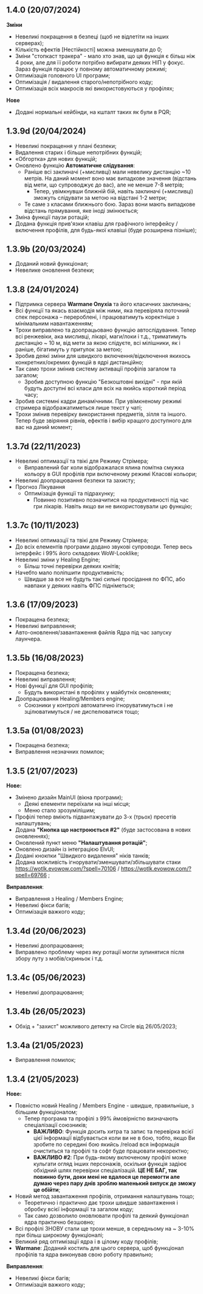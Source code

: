 ## 1.4.0 (20/07/2024)
**Зміни**
- Невеликі покращення в безпеці (щоб не відлетіти на інших серверах);
- Кількість ефектів [Нестійкості] можна зменшувати до 0;
- Зміни "стопкаст тракера" - мало хто знав, що ця функція є більш ніж 4 роки, але для її роботи потрібно вибирати деяких НІП у фокус. Зараз функція працює у повному автоматичному режимі;
- Оптимізація головного UI програми;
- Оптимізація / видалення старого/непотрібного коду;
- Оптимізація всіх макросів які використовуються у профілях;

**Нове**
- Додані нормальні кейбінди, на кшталт таких як були в PQR;

## 1.3.9d (20/04/2024)
- Невеликі покращення у плані безпеки;
- Видалення старих і більше непотрібних функцій;
- «Обгортка» для нових функцій;
- Оновлено функцію **Автоматичне слідування**:
  - Раніше всі заклиначі (+мисливці) мали невелику дистанцію ~10 метрів. На даний момент воно має випадкове значення (відстань від мети, що супроводжує до вас), але не менше 7-8 метрів;
    - Тепер, увімкнувши ближній бій, навіть заклиначі (+мисливці) зможуть слідувати за метою на відстані 1-2 метри;
  - Те саме з класами ближнього бою. Зараз вони мають випадкове відстань прямування, яке іноді змінюється;
- Зміна функції паузи ротацій;
- Додана функція прив'язки клавіш для графічного інтерфейсу / включення профілів, для будь-якої клавіші (буде розширена пізніше);

## 1.3.9b (20/03/2024)
- Доданий новий функціонал;
- Невелике оновлення безпеки;

## 1.3.8 (24/01/2024)
- Підтримка сервера **Warmane Onyxia** та його класичних заклинань;
- Всі функції та якась взаємодія між ними, яка перевіряла поточний спек персонажа – перероблені, і працюватимуть коректніше з мінімальним навантаженням;
- Трохи виправлено та доопрацьовано функцію автослідування. Тепер всі ренжевіки, ака мисливці, лікарі, маги/локи і т.д., триматимуть дистанцію ~ 10 м, від мети за якою слідуєте, всі мілішники, як і раніше, бігатимуть у притулок за метою;
- Зробив деякі зміни для швидкого включення/відключення якихось конкретних/окремих функцій в ядрі дистанційно;
- Так само трохи змінив систему активації профілів загалом та загалом;
  - Зробив доступною функцію "Безкоштовні вихідні" - при якій будуть доступні всі класи для всіх на якийсь короткий період часу;
- Зробив системні кадри динамічними. При увімкненому режимі стримера відображатиметься лише текст у чаті;
- Трохи змінив перевірку використання предметів, зілля та іншого. Тепер буде звіряння рівнів, ефектів і вибір кращого доступного для вас на даний момент;

## 1.3.7d (22/11/2023)
- Невеликі оптимазції та твікі для Режиму Стрімера;
  - Виправлений баг коли відображалася ялина помітна смужка кольору в GUI профілів при включеному режимі Класові кольори;
- Невеликі доопрацювання безпеки та захисту;
- Прогноз Лікування
  - Оптимізація функції та підрахунку;
    - Повинно позитивно позначитися на продуктивності під час гри лікарів. Навіть якщо ви не використовували цю функцію;

## 1.3.7c (10/11/2023)
- Невеликі оптимазції та твікі для Режиму Стрімера;
- До всіх елементів програми додано звукові супроводи. Тепер весь інтерфейс і 99% його складових WoW-Looklike;
- Невеликі зміни у Healing Engine;
  - Більш точні перевірки деяких юнітів;
- Начебто мало поліпшити продуктивність;
  - Швидше за все не будуть такі сильні просідання по ФПС, або навпаки у деяких навіть ФПС підніметься;

## 1.3.6 (17/09/2023)
- Покращена безпека;
- Невеликі виправлення;
- Авто-оновлення/завантаження файлів Ядра під час запуску лаунчера.

## 1.3.5b (16/08/2023)
- Покращена безпека;
- Невеликі виправлення;
- Нові функції для GUI профілів;
   - Будуть використані в профілях у майбутніх оновленнях;
- Доопрацювання Healing/Members engine;
   - Союзники у контролі автоматично ігноруватимуться і не зцілюватимуться / не диспелюватися тощо;

## 1.3.5a (01/08/2023)
- Покращена безпека;
- Виправлення незначних помилок;

## 1.3.5 (21/07/2023)
**Нове:**
- Змінено дизайн MainUI (вікна програми);
	- Деякі елементи переїхали на інші місця;
	- Меню стало зрозумілішим;
- Профілі тепер вміють підвантажувати до 3-х (трьох) пресетів налаштувань;
- Додана **"Кнопка що настроюється #2"** (буде застосована в нових оновленнях);
- Оновлений пункт меню **"Налаштування ротацій"**;
- Оновлено дизайн із інтеграцією ElvUI;
- Додані кнокпки "Швидкого видалення" ніків танків;
- Додана можливість ігнорувати/зменшувати/збільшувати стаки https://wotlk.evowow.com/?spell=70106 / https://wotlk.evowow.com/?spell=69766 ;

**Виправлення**:
- Виправлення з Healing / Members Engine;
- Невеликі фікси багів;
- Оптимізація важкого коду;

## 1.3.4d (20/06/2023)
- Невеликі доопрацювання;
- Виправлено проблему через яку ротації могли зупинятися після збору луту з мобів/скриньок і т.д.

## 1.3.4c (05/06/2023)
- Невеликі доопрацювання;

## 1.3.4b (26/05/2023)
- Обхід + "захист" можливого детекту на Circle від 26/05/2023;

## 1.3.4a (21/05/2023)
- Виправлення помилок;

## 1.3.4 (21/05/2023)
**Нове:**
- Повністю новий Healing / Members Engine - швидше, правильніше, з більшим функціоналом;
	- Тепер програма та профілі з 99% ймовірністю визначають спеціалізації союзників;
		- **ВАЖЛИВО**: Функція досить хитра та запис та перевірка всієї цієї інформації відбувається коли ви не в бою, тобто, якщо Ви зробите по середині бою якийсь /reload вся інформація очиститься та профілі та софт буде працювати некоректно;
		- **ВАЖЛИВО #2**: При будь-якому включеному профілі може кульгати огляд інших персонажів, оскільки функція задіює обхідний шлях перевірки спеціалізацій. **ЦЕ НЕ БАГ, так повинно бути, доки мені не вдалося це перемогти але думаю через пару днів зроблю маленький випуск де зможу це обійти**;
- Новий метод завантаження профілів, отримання налаштувань тощо;
	-  Теоретично і практично дає трохи швидше завантаження і обробку всієї інформації та загалом коду;
	-  Так само дозволило оновлювати профілі та деякий функціонал ядра практично безшовно;
- Всі профілі ЗНОВУ стали ще трохи менше, в середньому на ~ 3-10% при більш широкому функціоналі;
- Великий ряд оптимізації ядра і в цілому коду профілів;
- **Warmane**: Доданий костиль для цього сервера, щоб функціонал профілів та ядра виконував свою роботу правильно;

**Виправлення**:
- Невеликі фікси багів;
- Оптимізація важкого коду;